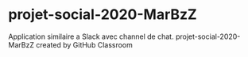 # projet-social-2020-MarBzZ

Application similaire a Slack avec channel de chat.
projet-social-2020-MarBzZ created by GitHub Classroom
